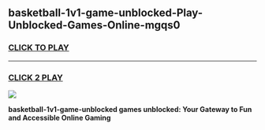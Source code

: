 
## basketball-1v1-game-unblocked-Play-Unblocked-Games-Online-mgqs0
<h3>
<a href="https://premium76.site?title=basketball-1v1-game-unblocked&ref=24A">CLICK TO PLAY</a></h3>
<hr>

<h3>
<a href="https://premium76.site?title=basketball-1v1-game-unblocked&ref=24A">CLICK 2 PLAY</a>
  
</h3>

<a href="https://premium76.site?title=basketball-1v1-game-unblocked&ref=24A"><img src="https://clearcache.store/games.png"></a>


**basketball-1v1-game-unblocked games unblocked: Your Gateway to Fun and Accessible Online Gaming**
